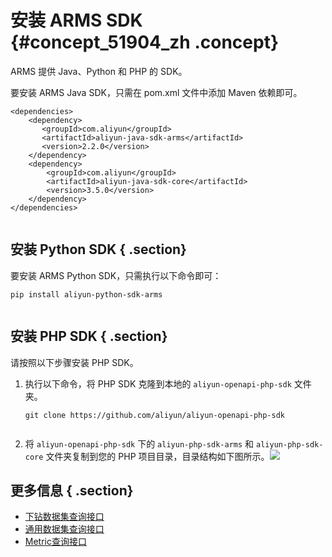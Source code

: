 # 安装 ARMS SDK {#concept_51904_zh .concept}

ARMS 提供 Java、Python 和 PHP 的 SDK。

要安装 ARMS Java SDK，只需在 pom.xml 文件中添加 Maven 依赖即可。

```
<dependencies>
    <dependency>
       <groupId>com.aliyun</groupId>
       <artifactId>aliyun-java-sdk-arms</artifactId>
       <version>2.2.0</version>
    </dependency>
    <dependency>
        <groupId>com.aliyun</groupId>
        <artifactId>aliyun-java-sdk-core</artifactId>
        <version>3.5.0</version>
    </dependency>
</dependencies>
		
```

## 安装 Python SDK { .section}

要安装 ARMS Python SDK，只需执行以下命令即可：

```
pip install aliyun-python-sdk-arms
			
```

## 安装 PHP SDK { .section}

请按照以下步骤安装 PHP SDK。

1.  执行以下命令，将 PHP SDK 克隆到本地的 `aliyun-openapi-php-sdk` 文件夹。

    ```
    git clone https://github.com/aliyun/aliyun-openapi-php-sdk
    					
    ```

2.  将 `aliyun-openapi-php-sdk` 下的 `aliyun-php-sdk-arms` 和 `aliyun-php-sdk-core` 文件夹复制到您的 PHP 项目目录，目录结构如下图所示。![](http://static-aliyun-doc.oss-cn-hangzhou.aliyuncs.com/assets/img/152342/155797666743309_zh-CN.png)

## 更多信息 { .section}

-   [下钻数据集查询接口]()
-   [通用数据集查询接口]()
-   [Metric查询接口]()

